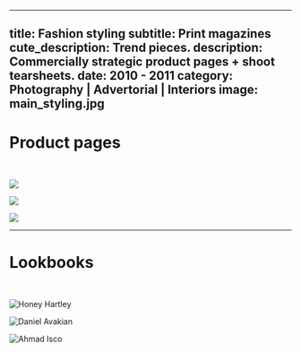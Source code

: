 ----
title: Fashion styling
subtitle: Print magazines
cute_description: Trend pieces.
description: Commercially strategic product pages + shoot tearsheets.
date: 2010 - 2011
category: Photography | Advertorial | Interiors
image: main_styling.jpg 
----

# Product pages

<br/>

![](/images/StudioBrides_DecoProd_AW12.jpg)

![](/images/StudioBrides_RivProd_SS12.jpg)

![](/images/Styling_full_page_4.jpg)

***

# Lookbooks

<br/>

![Honey Hartley](/images/HoneyHartley.jpg)

![Daniel Avakian](/images/DanielAvakian.jpg)

![Ahmad Isco](/images/AhmadIsco.jpg)